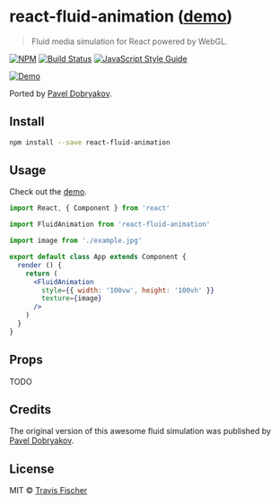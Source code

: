# react-fluid-animation ([demo](https://transitive-bullshit.github.io/react-fluid-animation/))

> Fluid media simulation for React powered by WebGL.

[![NPM](https://img.shields.io/npm/v/react-fluid-animation.svg)](https://www.npmjs.com/package/react-fluid-animation) [![Build Status](https://travis-ci.com/transitive-bullshit/react-fluid-animation.svg?branch=master)](https://travis-ci.com/transitive-bullshit/react-fluid-animation) [![JavaScript Style Guide](https://img.shields.io/badge/code_style-standard-brightgreen.svg)](https://standardjs.com)

[![Demo](https://raw.githubusercontent.com/transitive-bullshit/react-fluid-animation/master/example/demo.gif)](https://transitive-bullshit.github.io/react-fluid-animation/)

Ported by [Pavel Dobryakov](https://github.com/PavelDoGreat/WebGL-Fluid-Simulation).

## Install

```bash
npm install --save react-fluid-animation
```

## Usage

Check out the [demo](https://transitive-bullshit.github.io/react-fluid-animation/).

```jsx
import React, { Component } from 'react'

import FluidAnimation from 'react-fluid-animation'

import image from './example.jpg'

export default class App extends Component {
  render () {
    return (
      <FluidAnimation
        style={{ width: '100vw', height: '100vh' }}
        texture={image}
      />
    )
  }
}

```

## Props

TODO

## Credits

The original version of this awesome fluid simulation was published by [Pavel Dobryakov](https://github.com/PavelDoGreat/WebGL-Fluid-Simulation).

## License

MIT © [Travis Fischer](https://github.com/transitive-bullshit)

